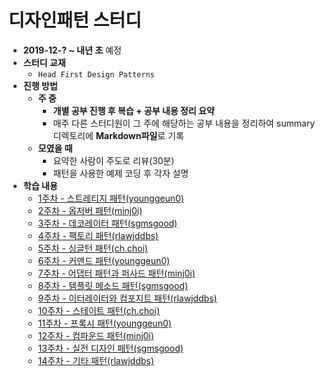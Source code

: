 # 디자인패턴 스터디

* **2019-12-? ~ 내년 초** 예정
* **스터디 교재**
  * `Head First Design Patterns`
* **진행 방법**
  * **주 중**
    * **개별 공부 진행 후 복습 + 공부 내용 정리 요약**
    * 매주 다른 스터디원이 그 주에 해당하는 공부 내용을 정리하여 summary 디렉토리에 **Markdown파일**로 기록
  * **모였을 때**
    * 요약한 사람이 주도로 리뷰(30분)
    * 패턴을 사용한 예제 코딩 후 각자 설명
* **학습 내용**
  * [1주차 - 스트레티지 패턴(younggeun0)](https://github.com/younggeun0/DesignPatternStudy/blob/master/summary/week1_summary.md)
  * [2주차 - 옵저버 패턴(minj0i)]()
  * [3주차 - 데코레이터 패턴(sgmsgood)]()
  * [4주차 - 팩토리 패턴(rlawjddbs)]()
  * [5주차 - 싱글턴 패턴(ch.choi)]()
  * [6주차 - 커맨드 패턴(younggeun0)]()
  * [7주차 - 어댑터 패턴과 퍼사드 패턴(minj0i)]()
  * [8주차 - 템플릿 메소드 패턴(sgmsgood)]()
  * [9주차 - 이터레이터와 컴포지트 패턴(rlawjddbs)]()
  * [10주차 - 스테이트 패턴(ch.choi)]()
  * [11주차 - 프록시 패턴(younggeun0)]()
  * [12주차 - 컴파운드 패턴(minj0i)]()
  * [13주차 - 실전 디자인 패턴(sgmsgood)]()
  * [14주차 - 기타 패턴(rlawjddbs)]()
